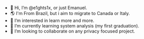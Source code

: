 - 👋 Hi, I’m @e1ghts1x, or just Emanuel.
- 🌎 I'm From Brazil, but i aim to migrate to Canada or Italy.
- 👀 I’m interested in learn more and more.
- 🌱 I’m currently learning system analysis (my first graduation).
- 💞️ I’m looking to collaborate on any privacy focused project.

<!---
e1ghts1x/e1ghts1x is a ✨ special ✨ repository because its `README.md` (this file) appears on your GitHub profile.
You can click the Preview link to take a look at your changes.
--->
